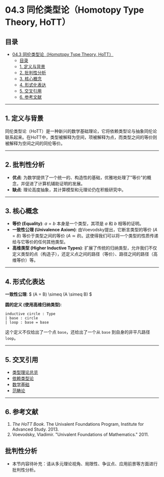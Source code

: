 # 04.3 同伦类型论（Homotopy Type Theory, HoTT）

## 目录

- [04.3 同伦类型论（Homotopy Type Theory, HoTT）](#043-同伦类型论homotopy-type-theory-hott)
  - [目录](#目录)
  - [1. 定义与背景](#1-定义与背景)
  - [2. 批判性分析](#2-批判性分析)
  - [3. 核心概念](#3-核心概念)
  - [4. 形式化表达](#4-形式化表达)
  - [5. 交叉引用](#5-交叉引用)
  - [6. 参考文献](#6-参考文献)

---

## 1. 定义与背景

同伦类型论（HoTT）是一种新兴的数学基础理论，它将依赖类型论与抽象同伦论联系起来。在HoTT中，类型被解释为空间，项被解释为点，而类型之间的等价则被解释为空间之间的同伦等价。

---

## 2. 批判性分析

- **优点**: 为数学提供了一个统一的、构造性的基础，优雅地处理了"等价"的概念，并促进了计算机辅助证明的发展。
- **缺点**: 理论高度抽象，其计算模型和元理论仍在积极研究中。

---

## 3. 核心概念

- **等价 (Equality)**: $a = b$ 本身是一个类型，其项是 $a$ 和 $b$ 相等的证明。
- **一致性公理 (Univalence Axiom)**: 由Voevodsky提出，它断言类型的等价 $(A = B)$ 等价于类型之间的等价 $(A \simeq B)$。这使得我们可以将一个类型的性质传递给与它等价的任何其他类型。
- **高维类型 (Higher Inductive Types)**: 扩展了传统的归纳类型，允许我们不仅定义类型的点（构造子），还定义点之间的路径（等价）、路径之间的路径（高维等价）等。

---

## 4. 形式化表达

**一致性公理**:
$ (A = B) \simeq (A \simeq B) $

**圆的定义 (使用高维归纳类型)**:

```lean
inductive circle : Type
| base : circle
| loop : base = base
```

这个定义不仅给出了一个点 `base`，还给出了一个从 `base` 到自身的非平凡路径 `loop`。

---

## 5. 交叉引用

- [类型理论总览](README.md)
- [依赖类型论](04.2_Dependent_Type_Theory.md)
- [数学基础](README.md)
- [范畴论](README.md)

---

## 6. 参考文献

1. *The HoTT Book*. The Univalent Foundations Program, Institute for Advanced Study. 2013.
2. Voevodsky, Vladimir. "Univalent Foundations of Mathematics." 2011.


## 批判性分析

- 本节内容待补充：请从多元理论视角、局限性、争议点、应用前景等方面进行批判性分析。
